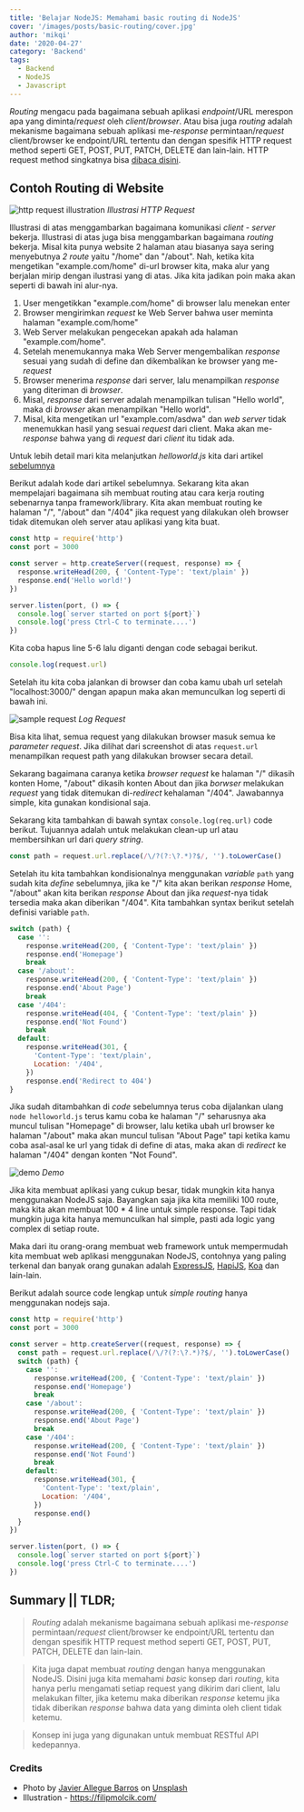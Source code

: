 ```yaml
---
title: 'Belajar NodeJS: Memahami basic routing di NodeJS'
cover: '/images/posts/basic-routing/cover.jpg'
author: 'mikqi'
date: '2020-04-27'
category: 'Backend'
tags:
  - Backend
  - NodeJS
  - Javascript
---
```


<!-- WHAT + When + Intro + Latar Belakang masalah -->

_Routing_ mengacu pada bagaimana sebuah aplikasi _endpoint_/URL merespon apa yang diminta/_request_ oleh _client_/_browser_. Atau bisa juga _routing_ adalah mekanisme bagaimana sebuah aplikasi me-_response_ permintaan/_request_ client/browser ke endpoint/URL tertentu dan dengan spesifik HTTP request method seperti GET, POST, PUT, PATCH, DELETE dan lain-lain. HTTP request method singkatnya bisa [dibaca disini](https://developer.mozilla.org/en-US/docs/Web/HTTP/Methods).

## Contoh Routing di Website

![http request illustration](/images/posts/basic-routing/request.png)
_Illustrasi HTTP Request_

Illustrasi di atas menggambarkan bagaimana komunikasi _client - server_ bekerja. Illustrasi di atas juga bisa menggambarkan bagaimana _routing_ bekerja. Misal kita punya website 2 halaman atau biasanya saya sering menyebutnya _2 route_ yaitu "/home" dan "/about". Nah, ketika kita mengetikan "example.com/home" di-url browser kita, maka alur yang berjalan mirip dengan ilustrasi yang di atas. Jika kita jadikan poin maka akan seperti di bawah ini alur-nya.

1. User mengetikkan "example.com/home" di browser lalu menekan enter
2. Browser mengirimkan _request_ ke Web Server bahwa user meminta halaman "example.com/home"
3. Web Server melakukan pengecekan apakah ada halaman "example.com/home".
4. Setelah menemukannya maka Web Server mengembalikan _response_ sesuai yang sudah di define dan dikembalikan ke browser yang me-_request_
5. Browser menerima _response_ dari server, lalu menampilkan _response_ yang diteriman di _browser_.
6. Misal, _response_ dari server adalah menampilkan tulisan "Hello world", maka di _browser_ akan menampilkan "Hello world".
7. Misal, kita mengetikan url "example.com/asdwa" dan _web server_ tidak menemukkan hasil yang sesuai _request_ dari client. Maka akan me-_response_ bahwa yang di _request_ dari _client_ itu tidak ada.

Untuk lebih detail mari kita melanjutkan _helloworld.js_ kita dari artikel [sebelumnya](/articles/belajar-nodejs-membuat-web-server)

Berikut adalah kode dari artikel sebelumnya. Sekarang kita akan mempelajari bagaimana sih membuat routing atau cara kerja routing sebenarnya tanpa framework/library. Kita akan membuat routing ke halaman "/", "/about" dan "/404" jika request yang dilakukan oleh browser tidak ditemukan oleh server atau aplikasi yang kita buat.

<div class="line-number"></div>

```js
const http = require('http')
const port = 3000

const server = http.createServer((request, response) => {
  response.writeHead(200, { 'Content-Type': 'text/plain' })
  response.end('Hello world!')
})

server.listen(port, () => {
  console.log(`server started on port ${port}`)
  console.log('press Ctrl-C to terminate....')
})
```

Kita coba hapus line 5-6 lalu diganti dengan code sebagai berikut.

```js
console.log(request.url)
```

Setelah itu kita coba jalankan di browser dan coba kamu ubah url setelah "localhost:3000/" dengan apapun maka akan memunculkan log seperti di bawah ini.

![sample request](/images/posts/basic-routing/sample-request.png#forty-percent)
_Log Request_

Bisa kita lihat, semua request yang dilakukan browser masuk semua ke _parameter request_. Jika dilihat dari screenshot di atas `request.url` menampilkan request path yang dilakukan browser secara detail.

Sekarang bagaimana caranya ketika _browser_ _request_ ke halaman "/" dikasih konten Home, "/about" dikasih konten About dan jika _borwser_ melakukan _request_ yang tidak ditemukan di-_redirect_ kehalaman "/404". Jawabannya simple, kita gunakan kondisional saja.

Sekarang kita tambahkan di bawah syntax `console.log(req.url)` code berikut. Tujuannya adalah untuk melakukan clean-up url atau membersihkan url dari _query string_.

```js
const path = request.url.replace(/\/?(?:\?.*)?$/, '').toLowerCase()
```

Setelah itu kita tambahkan kondisionalnya menggunakan _variable_ `path` yang sudah kita _define_ sebelumnya, jika ke "/" kita akan berikan _response_ Home, "/about" akan kita berikan _response_ About dan jika _request_-nya tidak tersedia maka akan diberikan "/404". Kita tambahkan syntax berikut setelah definisi variable `path`.

```js
switch (path) {
  case '':
    response.writeHead(200, { 'Content-Type': 'text/plain' })
    response.end('Homepage')
    break
  case '/about':
    response.writeHead(200, { 'Content-Type': 'text/plain' })
    response.end('About Page')
    break
  case '/404':
    response.writeHead(404, { 'Content-Type': 'text/plain' })
    response.end('Not Found')
    break
  default:
    response.writeHead(301, {
      'Content-Type': 'text/plain',
      Location: '/404',
    })
    response.end('Redirect to 404')
}
```

Jika sudah ditambahkan di _code_ sebelumnya terus coba dijalankan ulang `node helloworld.js` terus kamu coba ke halaman "/" seharusnya aka muncul tulisan "Homepage" di browser, lalu ketika ubah url browser ke halaman "/about" maka akan muncul tulisan "About Page" tapi ketika kamu coba asal-asal ke url yang tidak di define di atas, maka akan di _redirect_ ke halaman "/404" dengan konten "Not Found".

![demo](/images/posts/basic-routing/demo.gif)
_Demo_

Jika kita membuat aplikasi yang cukup besar, tidak mungkin kita hanya menggunakan NodeJS saja. Bayangkan saja jika kita memiliki 100 route, maka kita akan membuat 100 \* 4 line untuk simple response. Tapi tidak mungkin juga kita hanya memunculkan hal simple, pasti ada logic yang complex di setiap route.

Maka dari itu orang-orang membuat web framework untuk mempermudah kita membuat web aplikasi menggunakan NodeJS, contohnya yang paling terkenal dan banyak orang gunakan adalah [ExpressJS](https://expressjs.com/), [HapiJS](https://hapi.dev/), [Koa](https://koajs.com/) dan lain-lain.

Berikut adalah source code lengkap untuk _simple routing_ hanya menggunakan nodejs saja.

```js
const http = require('http')
const port = 3000

const server = http.createServer((request, response) => {
  const path = request.url.replace(/\/?(?:\?.*)?$/, '').toLowerCase()
  switch (path) {
    case '':
      response.writeHead(200, { 'Content-Type': 'text/plain' })
      response.end('Homepage')
      break
    case '/about':
      response.writeHead(200, { 'Content-Type': 'text/plain' })
      response.end('About Page')
      break
    case '/404':
      response.writeHead(200, { 'Content-Type': 'text/plain' })
      response.end('Not Found')
      break
    default:
      response.writeHead(301, {
        'Content-Type': 'text/plain',
        Location: '/404',
      })
      response.end()
  }
})

server.listen(port, () => {
  console.log(`server started on port ${port}`)
  console.log('press Ctrl-C to terminate....')
})
```

## Summary || TLDR;

> _Routing_ adalah mekanisme bagaimana sebuah aplikasi me-_response_ permintaan/_request_ client/browser ke endpoint/URL tertentu dan dengan spesifik HTTP request method seperti GET, POST, PUT, PATCH, DELETE dan lain-lain.

> Kita juga dapat membuat _routing_ dengan hanya menggunakan NodeJS. Disini juga kita memahami _basic_ konsep dari _routing_, kita hanya perlu mengamati setiap request yang dikirim dari client, lalu melakukan filter, jika ketemu maka diberikan _response_ ketemu jika tidak diberikan _response_ bahwa data yang diminta oleh client tidak ketemu.

> Konsep ini juga yang digunakan untuk membuat RESTful API kedepannya.

### Credits

- Photo by [Javier Allegue Barros](https://unsplash.com/@soymeraki) on [Unsplash](https://unsplash.com/)
- Illustration - <https://filipmolcik.com/>
